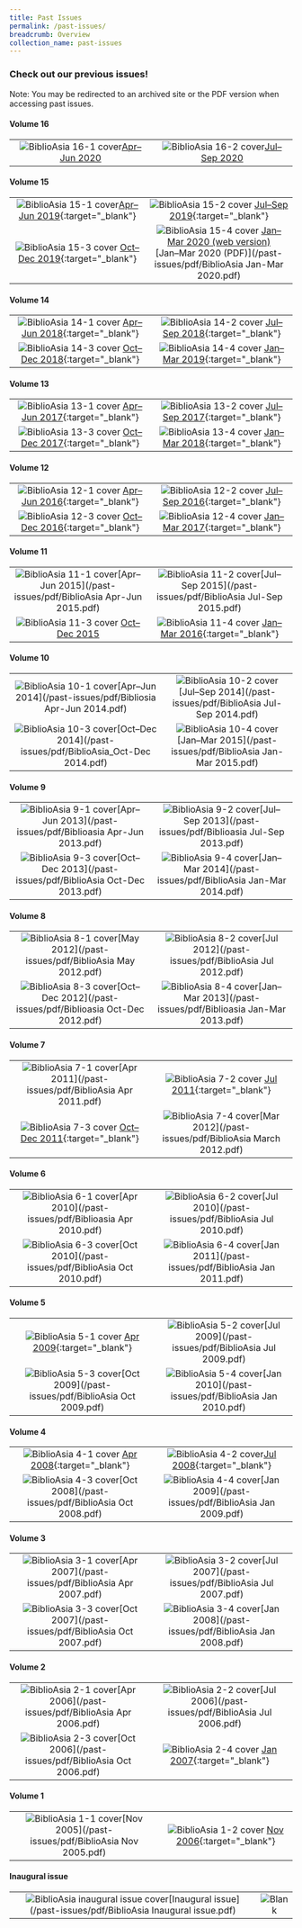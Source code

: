 ```yaml
---
title: Past Issues
permalink: /past-issues/
breadcrumb: Overview
collection_name: past-issues
---
```

### Check out our previous issues!
Note: You may be redirected to an archived site or the PDF version when accessing past issues. 

#### Volume 16

|                                                              |                                                  |
| :----------------------------------------------------------: | :----------------------------------------------: |
| ![BiblioAsia 16-1 cover](/images/covers/ba16-1v2.jpg)[Apr–Jun 2020](https://biblioasia.nlb.gov.sg/vol-16/issue-1/apr-jun-2020/) | ![BiblioAsia 16-2 cover](/images/covers/ba16-2v2.JPG)[Jul–Sep 2020](https://biblioasia.nlb.gov.sg/vol-16/issue-2/jul-sep-2020/)|

#### Volume 15

|                                                              |                                                              |
| :----------------------------------------------------------: | :----------------------------------------------------------: |
| ![BiblioAsia 15-1 cover](/images/covers/ba15-1.jpg)[Apr–Jun 2019](https://eresources.nlb.gov.sg/webarchives/2020-10-21%2016:41:54.000/wp/details/http://www.nlb.gov.sg/biblioasia/vol-15-issue-1/){:target="_blank"} | ![BiblioAsia 15-2 cover](/images/covers/ba15-2.jpg) [Jul–Sep 2019](https://eresources.nlb.gov.sg/webarchives/2020-10-21%2016:41:22.000/wp/details/http://www.nlb.gov.sg/biblioasia/home-page/){:target="_blank"}  |
| ![BiblioAsia 15-3 cover](/images/covers/ba15-3.jpg) [Oct–Dec 2019](https://eresources.nlb.gov.sg/webarchives/2020-10-21%2016:40:47.000/wp/details/http://www.nlb.gov.sg/biblioasia/vol-15-issue-3/){:target="_blank"} | ![BiblioAsia 15-4 cover](/images/covers/ba15-4.jpg) [Jan–Mar 2020 (web version)](articles-archive/issues/posts/2020-01-01-vol-15-issue-4-jan-mar-2020.md)<br>[Jan–Mar 2020 (PDF)](/past-issues/pdf/BiblioAsia Jan-Mar 2020.pdf) |

####  Volume 14

|                                                              |                                                              |
| :----------------------------------------------------------: | :----------------------------------------------------------: |
| ![BiblioAsia 14-1 cover](/images/covers/ba14-1.jpg) [Apr–Jun 2018](https://eresources.nlb.gov.sg/webarchives/2020-10-21%2016:44:29.000/wp/details/http://www.nlb.gov.sg/biblioasia/vol-14-issue-1-apr-jun-2018/){:target="_blank"} | ![BiblioAsia 14-2 cover](/images/covers/ba14-2.jpg) [Jul–Sep 2018](https://eresources.nlb.gov.sg/webarchives/2020-10-21%2016:43:54.000/wp/details/http://www.nlb.gov.sg/biblioasia/past-issues/vol-14-issue-2-jul-sep-2018/){:target="_blank"} |
| ![BiblioAsia 14-3 cover](/images/covers/ba14-3.jpg) [Oct–Dec 2018](https://eresources.nlb.gov.sg/webarchives/2020-10-21%2016:43:12.000/wp/details/http://www.nlb.gov.sg/biblioasia/vol-14-issue-3/){:target="_blank"} | ![BiblioAsia 14-4 cover](/images/covers/ba14-4.jpg) [Jan–Mar 2019](https://eresources.nlb.gov.sg/webarchives/2020-10-21%2016:42:35.000/wp/details/http://www.nlb.gov.sg/biblioasia/vol-14-issue-4/){:target="_blank"} |

####  Volume 13

|                                                              |                                                              |
| :----------------------------------------------------------: | :----------------------------------------------------------: |
| ![BiblioAsia 13-1 cover](/images/covers/ba13-1.jpg) [Apr–Jun 2017](https://eresources.nlb.gov.sg/webarchives/2020-10-22%2003:58:39.000/wp/details/http://www.nlb.gov.sg/biblioasia/category/vol-13-issue-1/){:target="_blank"} | ![BiblioAsia 13-2 cover](/images/covers/ba13-2.jpg) [Jul–Sep 2017](https://eresources.nlb.gov.sg/webarchives/2020-10-22%2001:35:38.000/wp/details/http://www.nlb.gov.sg/biblioasia/category/vol-13-iss-2/){:target="_blank"} |
| ![BiblioAsia 13-3 cover](/images/covers/ba13-3.jpg) [Oct–Dec 2017](https://eresources.nlb.gov.sg/webarchives/2020-10-22%2001:33:23.000/wp/details/http://www.nlb.gov.sg/biblioasia/category/vol-13-iss3/){:target="_blank"} | ![BiblioAsia 13-4 cover](/images/covers/ba13-4.jpg) [Jan–Mar 2018](https://eresources.nlb.gov.sg/webarchives/2020-10-21%2016:45:11.000/wp/details/http://www.nlb.gov.sg/biblioasia/vol-13-issue-4/){:target="_blank"} |

####  Volume 12

|                                                              |                                                              |
| :----------------------------------------------------------: | :----------------------------------------------------------: |
| ![BiblioAsia 12-1 cover](/images/covers/ba12-1.jpg) [Apr–Jun 2016](https://eresources.nlb.gov.sg/webarchives/2018-09-21%2000:55:34.000/wp/details/http://www.nlb.gov.sg/biblioasia/vol-12-issue-1-april-jun-2016/){:target="_blank"} | ![BiblioAsia 12-2 cover](/images/covers/ba12-2.jpg) [Jul–Sep 2016](https://eresources.nlb.gov.sg/webarchives/2020-10-21%2021:54:05.000/wp/details/http://www.nlb.gov.sg/biblioasia/tag/vol-12-issue-2/){:target="_blank"} |
| ![BiblioAsia 12-3 cover](/images/covers/ba12-3.jpg) [Oct–Dec 2016](https://eresources.nlb.gov.sg/webarchives/2020-10-21%2023:32:44.000/wp/details/http://www.nlb.gov.sg/biblioasia/category/vol-12-issue-3/){:target="_blank"} | ![BiblioAsia 12-4 cover](/images/covers/ba12-4.jpg) [Jan–Mar 2017](https://eresources.nlb.gov.sg/webarchives/2020-10-22%2004:05:46.000/wp/details/http://www.nlb.gov.sg/biblioasia/category/vol-12-issue-4/){:target="_blank"} |

####  Volume 11

|                                                              |                                                              |
| :----------------------------------------------------------: | :----------------------------------------------------------: |
| ![BiblioAsia 11-1 cover](/images/covers/ba11-1.jpg)[Apr–Jun 2015](/past-issues/pdf/BiblioAsia Apr-Jun 2015.pdf) | ![BiblioAsia 11-2 cover](/images/covers/ba11-2.jpg)[Jul–Sep 2015](/past-issues/pdf/BiblioAsia Jul-Sep 2015.pdf) |
| ![BiblioAsia 11-3 cover](/images/covers/ba11-3.jpg) [Oct–Dec 2015](https://biblioasia.nlb.gov.sg/vol-11/issue-3/oct-dec-2015/) | ![BiblioAsia 11-4 cover](/images/covers/ba11-4.jpg) [Jan–Mar 2016](https://eresources.nlb.gov.sg/webarchives/2020-10-21%2018:23:36.000/wp/details/http://www.nlb.gov.sg/biblioasia/category/vol-11-issue-4/){:target="_blank"} |

####  Volume 10

|                                                              |                                                              |
| :----------------------------------------------------------: | :----------------------------------------------------------: |
| ![BiblioAsia 10-1 cover](/images/covers/ba10-1.jpg)[Apr–Jun 2014](/past-issues/pdf/Bibliosia Apr-Jun 2014.pdf) | ![BiblioAsia 10-2 cover](/images/covers/ba10-2.jpg)[Jul–Sep 2014](/past-issues/pdf/BiblioAsia Jul-Sep 2014.pdf) |
| ![BiblioAsia 10-3 cover](/images/covers/ba10-3.jpg)[Oct–Dec 2014](/past-issues/pdf/BiblioAsia_Oct-Dec 2014.pdf) | ![BiblioAsia 10-4 cover](/images/covers/ba10-4.jpg)[Jan–Mar 2015](/past-issues/pdf/BiblioAsia Jan-Mar 2015.pdf) |

####  Volume 9

|                                                              |                                                              |
| :----------------------------------------------------------: | :----------------------------------------------------------: |
| ![BiblioAsia 9-1 cover](/images/covers/ba9-1.jpg)[Apr–Jun 2013](/past-issues/pdf/Biblioasia Apr-Jun 2013.pdf) | ![BiblioAsia 9-2 cover](/images/covers/ba9-2.jpg)[Jul–Sep 2013](/past-issues/pdf/Biblioasia Jul-Sep 2013.pdf) |
| ![BiblioAsia 9-3 cover](/images/covers/ba9-3.jpg)[Oct–Dec 2013](/past-issues/pdf/BiblioAsia Oct-Dec 2013.pdf) | ![BiblioAsia 9-4 cover](/images/covers/ba9-4.jpg)[Jan–Mar 2014](/past-issues/pdf/BiblioAsia Jan-Mar 2014.pdf) |

####  Volume 8

|                                                              |                                                              |
| :----------------------------------------------------------: | :----------------------------------------------------------: |
| ![BiblioAsia 8-1 cover](/images/covers/ba8-1.jpg)[May 2012](/past-issues/pdf/BiblioAsia May 2012.pdf) | ![BiblioAsia 8-2 cover](/images/covers/ba8-2.jpg)[Jul 2012](/past-issues/pdf/BiblioAsia Jul 2012.pdf) |
| ![BiblioAsia 8-3 cover](/images/covers/ba8-3.jpg)[Oct–Dec 2012](/past-issues/pdf/Biblioasia Oct-Dec 2012.pdf) | ![BiblioAsia 8-4 cover](/images/covers/ba8-4.jpg)[Jan–Mar 2013](/past-issues/pdf/Biblioasia Jan-Mar 2013.pdf) |

####  Volume 7

|                                                              |                                                              |
| :----------------------------------------------------------: | :----------------------------------------------------------: |
| ![BiblioAsia 7-1 cover](/images/covers/ba7-1.jpg)[Apr 2011](/past-issues/pdf/BiblioAsia Apr 2011.pdf) | ![BiblioAsia 7-2 cover](/images/covers/ba7-2.jpg) [Jul 2011](https://www.nlb.gov.sg/Browse/BiblioAsia.aspx){:target="_blank"} |
| ![BiblioAsia 7-3 cover](/images/covers/ba7-3.jpg) [Oct–Dec 2011](https://www.nlb.gov.sg/Browse/BiblioAsia.aspx){:target="_blank"} | ![BiblioAsia 7-4 cover](/images/covers/ba7-4.jpg)[Mar 2012](/past-issues/pdf/BiblioAsia March 2012.pdf) |

####  Volume 6

|                                                              |                                                              |
| :----------------------------------------------------------: | :----------------------------------------------------------: |
| ![BiblioAsia 6-1 cover](/images/covers/ba6-1.jpg)[Apr 2010](/past-issues/pdf/Biblioasia Apr 2010.pdf) | ![BiblioAsia 6-2 cover](/images/covers/ba6-2.jpg)[Jul 2010](/past-issues/pdf/BiblioAsia Jul 2010.pdf) |
| ![BiblioAsia 6-3 cover](/images/covers/ba6-3.jpg)[Oct 2010](/past-issues/pdf/BiblioAsia Oct 2010.pdf) | ![BiblioAsia 6-4 cover](/images/covers/ba6-4.jpg)[Jan 2011](/past-issues/pdf/BiblioAsia Jan 2011.pdf) |

####  Volume 5

|                                                              |                                                              |
| :----------------------------------------------------------: | :----------------------------------------------------------: |
| ![BiblioAsia 5-1 cover](/images/covers/ba5-1.jpg) [Apr 2009](https://www.nlb.gov.sg/Browse/BiblioAsia.aspx){:target="_blank"} | ![BiblioAsia 5-2 cover](/images/covers/ba5-2.jpg)[Jul 2009](/past-issues/pdf/BiblioAsia Jul 2009.pdf) |
| ![BiblioAsia 5-3 cover](/images/covers/ba5-3.jpg)[Oct 2009](/past-issues/pdf/BiblioAsia Oct 2009.pdf) | ![BiblioAsia 5-4 cover](/images/covers/ba5-4.jpg)[Jan 2010](/past-issues/pdf/BiblioAsia Jan 2010.pdf) |

####  Volume 4

|                                                              |                                                              |
| :----------------------------------------------------------: | :----------------------------------------------------------: |
| ![BiblioAsia 4-1 cover](/images/covers/ba4-1.jpg) [Apr 2008](https://www.nlb.gov.sg/Browse/BiblioAsia.aspx){:target="_blank"} | ![BiblioAsia 4-2 cover](/images/covers/ba4-2.jpg)[Jul 2008](https://www.nlb.gov.sg/Browse/BiblioAsia.aspx){:target="_blank"} |
| ![BiblioAsia 4-3 cover](/images/covers/ba4-3.jpg)[Oct 2008](/past-issues/pdf/BiblioAsia Oct 2008.pdf) | ![BiblioAsia 4-4 cover](/images/covers/ba4-4.jpg)[Jan 2009](/past-issues/pdf/BiblioAsia Jan 2009.pdf) |

####  Volume 3

|                                                              |                                                              |
| :----------------------------------------------------------: | :----------------------------------------------------------: |
| ![BiblioAsia 3-1 cover](/images/covers/ba3-1.jpg)[Apr 2007](/past-issues/pdf/BiblioAsia Apr 2007.pdf) | ![BiblioAsia 3-2 cover](/images/covers/ba3-2.jpg)[Jul 2007](/past-issues/pdf/BiblioAsia Jul 2007.pdf) |
| ![BiblioAsia 3-3 cover](/images/covers/ba3-3-v2.jpg)[Oct 2007](/past-issues/pdf/BiblioAsia Oct 2007.pdf) | ![BiblioAsia 3-4 cover](/images/covers/ba3-4.jpg)[Jan 2008](/past-issues/pdf/BiblioAsia Jan 2008.pdf) |

####  Volume 2

|                                                              |                                                              |
| :----------------------------------------------------------: | :----------------------------------------------------------: |
| ![BiblioAsia 2-1 cover](/images/covers/ba2-1.jpg)[Apr 2006](/past-issues/pdf/BiblioAsia Apr 2006.pdf) | ![BiblioAsia 2-2 cover](/images/covers/ba2-2.jpg)[Jul 2006](/past-issues/pdf/BiblioAsia Jul 2006.pdf) |
| ![BiblioAsia 2-3 cover](/images/covers/ba2-3.jpg)[Oct 2006](/past-issues/pdf/BiblioAsia Oct 2006.pdf) | ![BiblioAsia 2-4 cover](/images/covers/ba2-4.jpg) [Jan 2007](https://www.nlb.gov.sg/Browse/BiblioAsia.aspx){:target="_blank"} |

####  Volume 1

|                                                              |                                                              |
| :----------------------------------------------------------: | :----------------------------------------------------------: |
| ![BiblioAsia 1-1 cover](/images/covers/ba1-1.jpg)[Nov 2005](/past-issues/pdf/BiblioAsia Nov 2005.pdf) | ![BiblioAsia 1-2 cover](/images/covers/ba1-2.jpg) [Nov 2006](https://www.nlb.gov.sg/Browse/BiblioAsia.aspx){:target="_blank"} |


####  Inaugural issue

|                                                              |                                                  |
| :----------------------------------------------------------: | :----------------------------------------------: |
| ![BiblioAsia inaugural issue cover](/images/covers/ba-inaugural.jpg)[Inaugural issue](/past-issues/pdf/BiblioAsia Inaugural issue.pdf) | ![Blank](/images/covers/placeholdercover-v2.jpg) |
